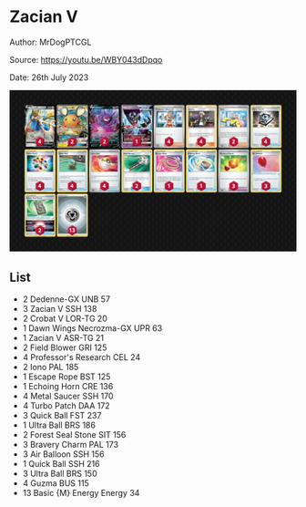 # Zacian V

Author: MrDogPTCGL

Source: <https://youtu.be/WBY043dDpqo>

Date: 26th July 2023

![decklist](../../images/PAL/Zacian%20V/1-%20Zacian%20V.png)

## List

* 2 Dedenne-GX UNB 57
* 3 Zacian V SSH 138
* 2 Crobat V LOR-TG 20
* 1 Dawn Wings Necrozma-GX UPR 63
* 1 Zacian V ASR-TG 21
* 2 Field Blower GRI 125
* 4 Professor's Research CEL 24
* 2 Iono PAL 185
* 1 Escape Rope BST 125
* 1 Echoing Horn CRE 136
* 4 Metal Saucer SSH 170
* 4 Turbo Patch DAA 172
* 3 Quick Ball FST 237
* 1 Ultra Ball BRS 186
* 2 Forest Seal Stone SIT 156
* 3 Bravery Charm PAL 173
* 3 Air Balloon SSH 156
* 1 Quick Ball SSH 216
* 3 Ultra Ball BRS 150
* 4 Guzma BUS 115
* 13 Basic {M} Energy Energy 34
